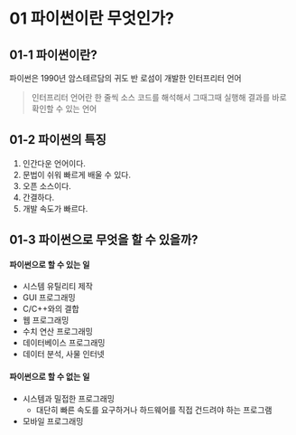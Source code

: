 # 01 파이썬이란 무엇인가?



## 01-1 파이썬이란?

파이썬은 1990년 암스테르담의 귀도 반 로섬이 개발한 인터프리터 언어

> 인터프리터 언어란 한 줄씩 소스 코드를 해석해서 그때그때 실행해 결과를 바로 확인할 수 있는 언어



## 01-2 파이썬의 특징

1. 인간다운 언어이다.
2. 문법이 쉬워 빠르게 배울 수 있다.
3. 오픈 소스이다.
4. 간결하다.
5. 개발 속도가 빠르다.



## 01-3 파이썬으로 무엇을 할 수 있을까?

#### 파이썬으로 할 수 있는 일

- 시스템 유틸리티 제작
- GUI 프로그래밍
- C/C++와의 결합
- 웹 프로그래밍
- 수치 연산 프로그래밍
- 데이터베이스 프로그래밍
- 데이터 분석, 사물 인터넷



#### 파이썬으로 할 수 없는 일

- 시스템과 밀접한 프로그래밍
  - 대단히 빠른 속도를 요구하거나 하드웨어를 직접 건드려야 하는 프로그램
- 모바일 프로그래밍